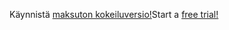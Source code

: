 <span data-ttu-id="d0efa-101">Käynnistä [maksuton kokeiluversio!](https://go.microsoft.com/fwlink/?linkid=847861)</span><span class="sxs-lookup"><span data-stu-id="d0efa-101">Start a [free trial!](https://go.microsoft.com/fwlink/?linkid=847861)</span></span>